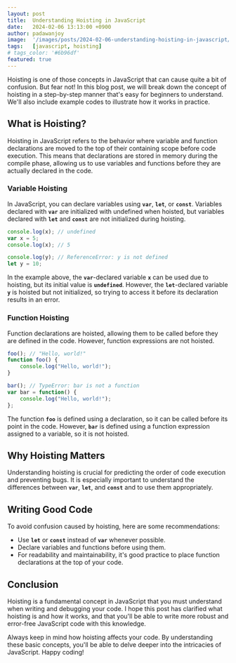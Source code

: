 ```yaml
---
layout: post
title:  Understanding Hoisting in JavaScript
date:   2024-02-06 13:13:00 +0900
author: padawanjoy
image:  '/images/posts/2024-02-06-understanding-hoisting-in-javascript/01.png'
tags:   [javascript, hoisting]
# tags_color: '#6b96df'
featured: true
---
```

Hoisting is one of those concepts in JavaScript that can cause quite a bit of confusion. But fear not! In this blog post, we will break down the concept of hoisting in a step-by-step manner that's easy for beginners to understand. We'll also include example codes to illustrate how it works in practice.

## What is Hoisting?

Hoisting in JavaScript refers to the behavior where variable and function declarations are moved to the top of their containing scope before code execution. This means that declarations are stored in memory during the compile phase, allowing us to use variables and functions before they are actually declared in the code.

### Variable Hoisting

In JavaScript, you can declare variables using **`var`**, **`let`**, or **`const`**. Variables declared with **`var`** are initialized with undefined when hoisted, but variables declared with **`let`** and **`const`** are not initialized during hoisting.

```javascript
console.log(x); // undefined
var x = 5;
console.log(x); // 5

console.log(y); // ReferenceError: y is not defined
let y = 10;
```

In the example above, the **`var`**-declared variable **`x`** can be used due to hoisting, but its initial value is **`undefined`**. However, the **`let`**-declared variable **`y`** is hoisted but not initialized, so trying to access it before its declaration results in an error.

### Function Hoisting

Function declarations are hoisted, allowing them to be called before they are defined in the code. However, function expressions are not hoisted.

```javascript
foo(); // "Hello, world!"
function foo() {
    console.log("Hello, world!");
}

bar(); // TypeError: bar is not a function
var bar = function() {
    console.log("Hello, world!");
};
```

The function **`foo`** is defined using a declaration, so it can be called before its point in the code. However, **`bar`** is defined using a function expression assigned to a variable, so it is not hoisted.

## Why Hoisting Matters

Understanding hoisting is crucial for predicting the order of code execution and preventing bugs. It is especially important to understand the differences between **`var`**, **`let`**, and **`const`** and to use them appropriately.
<!-- (Please refer to [this post](https://padawanjoy.com/blog/declaring-variables-in-javascript-var-vs-let-const) to understand the differences between **`var`**, **`let`**, and **`const`**.) -->

## Writing Good Code

To avoid confusion caused by hoisting, here are some recommendations:

- Use **`let`** or **`const`** instead of **`var`** whenever possible.
- Declare variables and functions before using them.
- For readability and maintainability, it's good practice to place function declarations at the top of your code.

## Conclusion

Hoisting is a fundamental concept in JavaScript that you must understand when writing and debugging your code. I hope this post has clarified what hoisting is and how it works, and that you'll be able to write more robust and error-free JavaScript code with this knowledge.

Always keep in mind how hoisting affects your code. By understanding these basic concepts, you'll be able to delve deeper into the intricacies of JavaScript. Happy coding!
